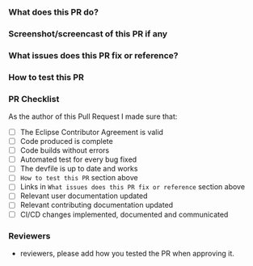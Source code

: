 <!-- Please review the following before submitting a PR:
Che's Contributing Guide: https://github.com/eclipse/che/blob/master/CONTRIBUTING.md
Pull Request Policy: https://github.com/eclipse/che/wiki/Development-Workflow#pull-requests
-->

### What does this PR do?

### Screenshot/screencast of this PR if any

### What issues does this PR fix or reference?
<!-- Please include any related issue from eclipse che repository (or from another issue tracker).
     Include link to other pull requests like documentation PR from [the docs repo](https://github.com/eclipse/che-docs)
-->

### How to test this PR
<!-- Please explain for example :
  - The test platform (openshift, kubernetes, minikube, CodeReady Container, docker-desktop, etc)
  - Installation method: chectl / che-operator
  - steps to reproduce
 -->

### PR Checklist

As the author of this Pull Request I made sure that:

- [ ] The Eclipse Contributor Agreement is valid
- [ ] Code produced is complete
- [ ] Code builds without errors
- [ ] Automated test for every bug fixed
- [ ] The devfile is up to date and works
- [ ] `How to test this PR` section above
- [ ] Links in `What issues does this PR fix or reference` section above
- [ ] Relevant user documentation updated
- [ ] Relevant contributing documentation updated
- [ ] CI/CD changes implemented, documented and communicated

### Reviewers

- reviewers, please add how you tested the PR when approving it.

